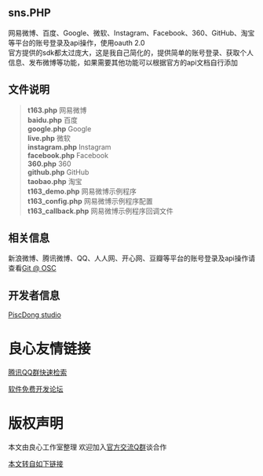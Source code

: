 sns.PHP
-------------
网易微博、百度、Google、微软、Instagram、Facebook、360、GitHub、淘宝等平台的账号登录及api操作，使用oauth 2.0  
官方提供的sdk都太过庞大，这是我自己简化的，提供简单的账号登录、获取个人信息、发布微博等功能，如果需要其他功能可以根据官方的api文档自行添加

文件说明
-------------
>**t163.php** 网易微博  
>**baidu.php** 百度  
>**google.php** Google  
>**live.php** 微软  
>**instagram.php** Instagram  
>**facebook.php** Facebook  
>**360.php** 360  
>**github.php** GitHub  
>**taobao.php** 淘宝  
>**t163_demo.php** 网易微博示例程序  
>**t163_config.php** 网易微博示例程序配置  
>**t163_callback.php** 网易微博示例程序回调文件

相关信息
-------------
新浪微博、腾讯微博、QQ、人人网、开心网、豆瓣等平台的账号登录及api操作请查看[Git @ OSC](http://u.720life.cn/g/5c954f4cd4204fb6c09a7e58aa70844d83d5bdbbf16eaea8a057d41270e91394)

开发者信息
-------------
[PiscDong studio](http://u.720life.cn/g/c637201ca5a583f3c3b0923f37caf0d1e902bfcd7636a35fd08f434fbda8d01b)



 # 良心友情链接

[腾讯QQ群快速检索](http://u.720life.cn/s/8cf73f7c)

[软件免费开发论坛](http://u.720life.cn/s/bbb01dc0)

# 版权声明 

本文由良心工作室整理 欢迎加入[官方交流Q群](https://u.720life.cn/s/f2316816)谈合作

[本文转自如下链接](http://u.720life.cn/g/2e71d0f0a5c601172267ba20d3a43c6e576d2e9c6723902c2cf0e9643cc3e308b3bd6e39162a95dcb4c9fede0f598924fe80bf953c81f010ff013bff01eed5be)